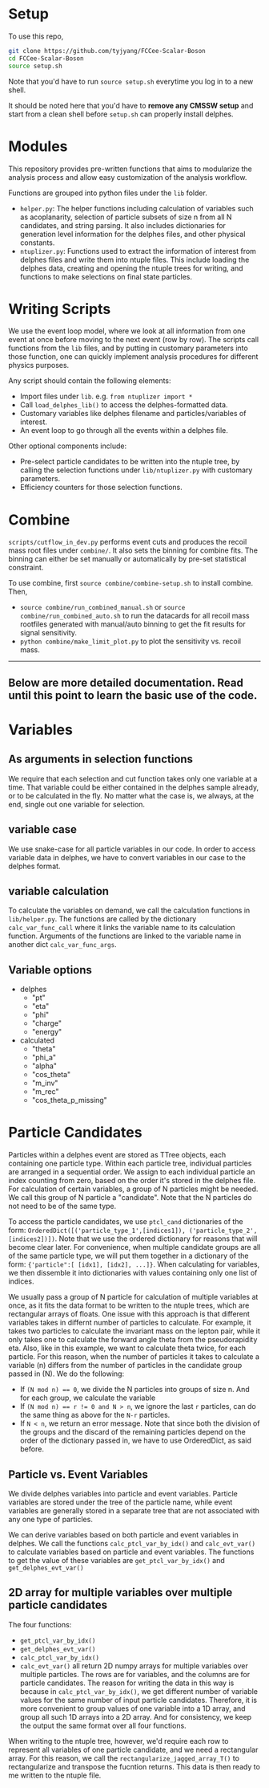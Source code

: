 # Setup
To use this repo,
```bash
git clone https://github.com/tyjyang/FCCee-Scalar-Boson
cd FCCee-Scalar-Boson
source setup.sh
```
Note that you'd have to run `source setup.sh` everytime you log in to a new shell.

It should be noted here that you'd have to **remove any CMSSW setup** and start 
from a clean shell before `setup.sh` can properly install delphes.

# Modules
This repository provides pre-written functions that aims to modularize the 
analysis process and allow easy customization of the analysis workflow.

Functions are grouped into python files under the `lib` folder. 
- `helper.py`: The helper functions including calculation of variables such as
acoplanarity, selection of particle subsets of size n from all N candidates, 
and string parsing. It also includes dictionaries for generation level
information for the delphes files, and other physical constants.
- `ntuplizer.py`: Functions used to extract the information of interest from 
delphes files and write them into ntuple files. This include loading the delphes
data, creating and opening the ntuple trees for writing, and functions to make
selections on final state particles.

# Writing Scripts
We use the event loop model, where we look at all information from one event at
once before moving to the next event (row by row). The scripts call functions 
from the `lib` files, and by putting in customary parameters into those 
function, one can quickly implement analysis procedures for different physics
purposes.

Any script should contain the following elements:
- Import files under `lib`. e.g. `from ntuplizer import *`
- Call `load_delphes_lib()` to access the delphes-formatted data.
- Customary variables like delphes filename and particles/variables of interest.
- An event loop to go through all the events within a delphes file.

Other optional components include:
- Pre-select particle candidates to be written into the ntuple tree, by calling
the selection functions under `lib/ntuplizer.py` with customary parameters.
- Efficiency counters for those selection functions.

# Combine
`scripts/cutflow_in_dev.py` performs event cuts and produces the recoil mass root files under
`combine/`. It also sets the binning for combine fits. The binning can either be set manually
or automatically by pre-set statistical constraint.

To use combine, first `source combine/combine-setup.sh` to install combine. Then,
-   `source combine/run_combined_manual.sh` or `source combine/run_combined_auto.sh`
    to run the datacards for all recoil mass rootfiles generated with manual/auto binning
    to get the fit results for signal sensitivity.
-   `python combine/make_limit_plot.py` to plot the sensitivity vs. recoil mass.

---
Below are more detailed documentation. Read until this point to learn the basic
use of the code.
---

# Variables

## As arguments in selection functions
We require that each selection and cut function takes only one variable at a
time. That variable could be either contained in the delphes sample already, or
to be calculated in the fly. No matter what the case is, we always, at the end,
single out one variable for selection.
## variable case
We use snake-case for all particle variables in our code. In order to access
variable data in delphes, we have to convert variables in our case to the 
delphes format. 
## variable calculation
To calculate the variables on demand, we call the calculation functions in
`lib/helper.py`. The functions are called by the dictionary `calc_var_func_call`
where it links the variable name to its calculation function. Arguments of the
functions are linked to the variable name in another dict `calc_var_func_args`.
## Variable options
- delphes
    - "pt"
    - "eta"
    - "phi"
    - "charge"
    - "energy"
- calculated
    - "theta"
    - "phi_a"
    - "alpha"
    - "cos_theta"
    - "m_inv"
    - "m_rec"
    - "cos_theta_p_missing"

# Particle Candidates
Particles within a delphes event are stored as TTree objects, each containing 
one particle type. 
Within each particle tree, individual particles are arranged in a sequential order. 
We assign to each individual particle an index counting from zero, based on the 
order it's stored in the delphes file. 
For calculation of certain variables, a group of N particles might be needed.
We call this group of N particle a "candidate". Note that the N particles do not
need to be of the same type.

To access the particle candidates, we use `ptcl_cand` dictionaries of the form:
 `OrderedDict([('particle_type_1',[indices1]), ('particle_type_2',[indices2])])`. 
Note that we use the ordered dictionary for reasons that will become clear later.
For convenience, when multiple candidate groups are all of the same particle 
type, we will put them together in a dictionary of the form:
`{'particle":[ [idx1], [idx2], ...]}`. When calculating for variables, we then
dissemble it into dictionaries with values containing only one list of indices.

We usually pass a group of N particle for calculation of multiple variables at
once, as it fits the data format to be written to the ntuple trees, which are
rectangular arrays of floats. One issue with this approach is that different 
variables takes in differnt number of particles to calculate. For example, it 
takes two particles to calculate the invariant mass on the lepton pair, while it
only takes one to calculate the forward angle theta from the pseudorapidity eta.
Also, like in this example, we want to calculate theta twice, for each particle.
For this reason, when the number of particles it takes to calculate a variable 
(n) differs from the number of particles in the candidate group passed in (N). 
We do the following:
- If `(N mod n) == 0`, we divide the N particles into groups of size n. And for
each group, we calculate the variable
- If `(N mod n) == r != 0 and N > n`, we ignore the last `r` particles, can do
the same thing as above for the `N-r` particles. 
- If `N < n`, we return an error message.
Note that since both the division of the groups and the discard of the remaining
particles depend on the order of the dictionary passed in, we have to use 
OrderedDict, as said before.

## Particle vs. Event Variables
We divide delphes variables into particle and event variables. Particle variables 
are stored under the tree of the particle name, while event variables are
generally stored in a separate tree that are not associated with any one type
of particles.

We can derive variables based on both particle and event variables in delphes.
We call the functions `calc_ptcl_var_by_idx()` and `calc_evt_var()` to calculate
variables based on particle and event variables. The functions to get the value
of these variables are `get_ptcl_var_by_idx()` and `get_delphes_evt_var()`

## 2D array for multiple variables over multiple particle candidates
The four functions:
- `get_ptcl_var_by_idx()`
- `get_delphes_evt_var()`
- `calc_ptcl_var_by_idx()`
- `calc_evt_var()`
all return 2D numpy arrays for multiple variables over multiple particles. The
rows are for variables, and the columns are for particle candidates. The reason
for writing the data in this way is because in `calc_ptcl_var_by_idx()`, we get
different number of variable values for the same number of input particle
candidates. Therefore, it is more convenient to group values of one variable
into a 1D array, and group all such 1D arrays into a 2D array. And for 
consistency, we keep the output the same format over all four functions.

When writing to the ntuple tree, however, we'd require each row to represent all
variables of one particle candidate, and we need a rectangular array. For this
reason, we call the `rectangularize_jagged_array_T()` to rectangularize and 
transpose the fucntion returns. This data is then ready to me written to the
ntuple file.
 
